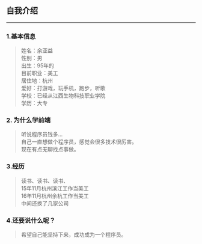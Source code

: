 ## 自我介绍
---
### 1.基本信息
> 姓名：余亚益  
  性别：男  
  出生：95年的  
  目前职业：美工  
  居住地：杭州  
  爱好：打游戏，玩手机，跑步，听歌  
  学校：已经从江西生物科技职业学院  
  学历：大专  
  
### 2. 为什么学前端  

>  听说程序员钱多...  
   自己一直想做个程序员，感觉会很多技术很厉害。  
   现在有点无聊找点事做。
   
### 3.经历
>  读书、读书、读书、    
   15年11月杭州滨江工作当美工  
   16年11月杭州余杭工作当美工  
   中间还换了几家公司  
   
### 4.还要说什么呢？

> 希望自己能坚持下来，成功成为一个程序员。
  
   
   
 


